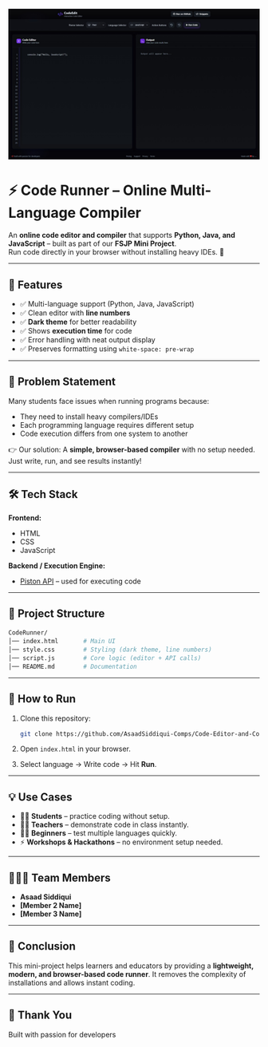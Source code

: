 
![Full page](/demo.jpeg)

# ⚡ Code Runner – Online Multi-Language Compiler

An **online code editor and compiler** that supports **Python, Java, and JavaScript** – built as part of our **FSJP Mini Project**.  
Run code directly in your browser without installing heavy IDEs. 🚀

---

## 📌 Features
- ✅ Multi-language support (Python, Java, JavaScript)  
- ✅ Clean editor with **line numbers**  
- ✅ **Dark theme** for better readability  
- ✅ Shows **execution time** for code  
- ✅ Error handling with neat output display  
- ✅ Preserves formatting using `white-space: pre-wrap`  

---

## 🎯 Problem Statement
Many students face issues when running programs because:
- They need to install heavy compilers/IDEs
- Each programming language requires different setup
- Code execution differs from one system to another  

👉 Our solution: A **simple, browser-based compiler** with no setup needed. Just write, run, and see results instantly!

---

## 🛠 Tech Stack
**Frontend:**  
- HTML  
- CSS  
- JavaScript  

**Backend / Execution Engine:**  
- [Piston API](https://github.com/engineer-man/piston) – used for executing code  

---

## 📂 Project Structure
```bash
CodeRunner/
│── index.html       # Main UI
│── style.css        # Styling (dark theme, line numbers)
│── script.js        # Core logic (editor + API calls)
│── README.md        # Documentation
````

---

## 🚀 How to Run

1. Clone this repository:

   ```bash
   git clone https://github.com/AsaadSiddiqui-Comps/Code-Editor-and-Compiler.git
   ```
2. Open `index.html` in your browser.
3. Select language → Write code → Hit **Run**.

---

## 💡 Use Cases

* 👨‍🎓 **Students** – practice coding without setup.
* 👩‍🏫 **Teachers** – demonstrate code in class instantly.
* 🧑‍💻 **Beginners** – test multiple languages quickly.
* ⚡ **Workshops & Hackathons** – no environment setup needed.

---


## 👨‍👩‍👦 Team Members

* **Asaad Siddiqui**
* **[Member 2 Name]**
* **[Member 3 Name]**


---

## 🎉 Conclusion

This mini-project helps learners and educators by providing a **lightweight, modern, and browser-based code runner**. It removes the complexity of installations and allows instant coding.

---

## 🙏 Thank You
 Built with passion for developers



